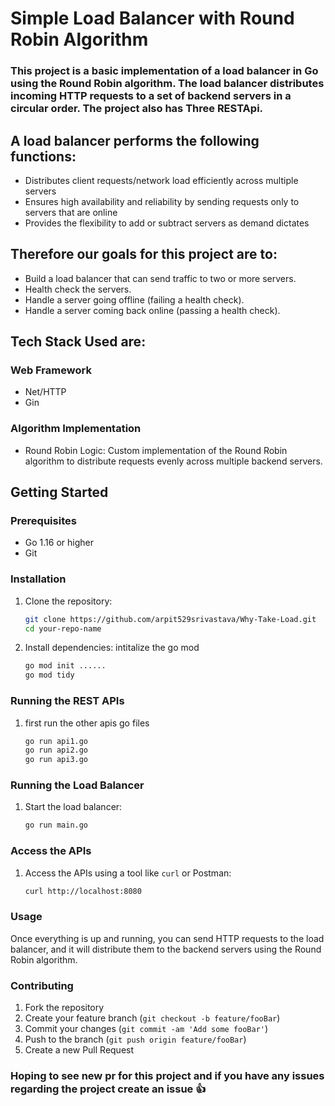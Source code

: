 # Simple Load Balancer with Round Robin Algorithm

### This project is a basic implementation of a load balancer in Go using the Round Robin algorithm. The load balancer distributes incoming HTTP requests to a set of backend servers in a circular order. The project also has Three RESTApi.

## A load balancer performs the following functions:

- Distributes client requests/network load efficiently across multiple servers
- Ensures high availability and reliability by sending requests only to servers that are online
- Provides the flexibility to add or subtract servers as demand dictates

## Therefore our goals for this project are to:

- Build a load balancer that can send traffic to two or more servers.
- Health check the servers.
- Handle a server going offline (failing a health check).
- Handle a server coming back online (passing a health check).

## Tech Stack Used are:

### Web Framework

- Net/HTTP
- Gin

### Algorithm Implementation

- Round Robin Logic: Custom implementation of the Round Robin algorithm to distribute requests evenly across multiple backend servers.

## Getting Started

### Prerequisites

- Go 1.16 or higher
- Git

### Installation

1. Clone the repository:

   ```sh
   git clone https://github.com/arpit529srivastava/Why-Take-Load.git
   cd your-repo-name
   ```

2. Install dependencies:
   intitalize the go mod
   ```sh
   go mod init ......
   go mod tidy
   ```

### Running the REST APIs

1. first run the other apis go files

   ```sh
   go run api1.go
   go run api2.go
   go run api3.go
   ```

### Running the Load Balancer

1. Start the load balancer:
   ```sh
   go run main.go
   ```

### Access the APIs

1. Access the APIs using a tool like `curl` or Postman:
   ```sh
   curl http://localhost:8080
   ```

### Usage

Once everything is up and running, you can send HTTP requests to the load balancer, and it will distribute them to the backend servers using the Round Robin algorithm.

### Contributing

1. Fork the repository
2. Create your feature branch (`git checkout -b feature/fooBar`)
3. Commit your changes (`git commit -am 'Add some fooBar'`)
4. Push to the branch (`git push origin feature/fooBar`)
5. Create a new Pull Request

### Hoping to see new pr for this project and if you have any issues regarding the project create an issue 👍
